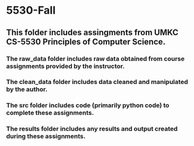 # 5530-Fall

## This folder includes assingments from UMKC CS-5530 Principles of Computer Science.

### The raw_data folder includes raw data obtained from course assignments provided by the instructor.
### The clean_data folder includes data cleaned and manipulated by the author.
### The src folder includes code (primarily python code) to complete these assignments.
### The results folder includes any results and output created during these assignments. 
